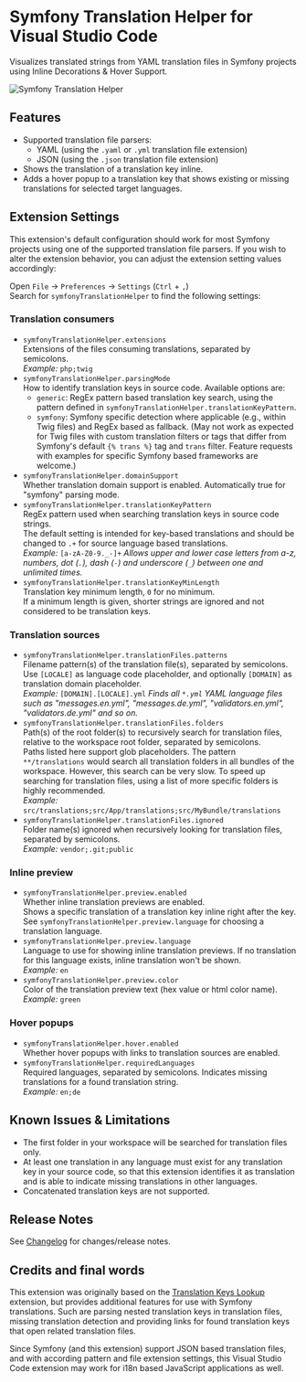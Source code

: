 # Symfony Translation Helper for Visual Studio Code

Visualizes translated strings from YAML translation files in Symfony projects using Inline Decorations & Hover Support.

![Symfony Translation Helper](https://i.imgur.com/kRalsto.png)

## Features

* Supported translation file parsers:
  * YAML (using the `.yaml` or `.yml` translation file extension)  
  * JSON (using the `.json` translation file extension)  
* Shows the translation of a translation key inline.  
* Adds a hover popup to a translation key that shows existing or missing translations for selected target languages.  

## Extension Settings

This extension's default configuration should work for most Symfony projects using one of the supported translation file parsers. If you wish to alter the extension behavior, you can adjust the extension setting values accordingly:  

Open `File` -> `Preferences` -> `Settings` (`Ctrl` + `,`)  
Search for `symfonyTranslationHelper` to find the following settings:  

### Translation consumers  

* `symfonyTranslationHelper.extensions`  
  Extensions of the files consuming translations, separated by semicolons.  
  *Example:* `php;twig`  
* `symfonyTranslationHelper.parsingMode`  
  How to identify translation keys in source code. Available options are:  
  * `generic`: RegEx pattern based translation key search, using the pattern defined in `symfonyTranslationHelper.translationKeyPattern`.  
  * `symfony`: Symfony specific detection where applicable (e.g., within Twig files) and RegEx based as fallback. (May not work as expected for Twig files with custom translation filters or tags that differ from Symfony's default `{% trans %}` tag and `trans` filter. Feature requests with examples for specific Symfony based frameworks are welcome.)  
* `symfonyTranslationHelper.domainSupport`  
  Whether translation domain support is enabled. Automatically true for "symfony" parsing mode.  
* `symfonyTranslationHelper.translationKeyPattern`  
  RegEx pattern used when searching translation keys in source code strings.  
  The default setting is intended for key-based translations and should be changed to `.+` for source language based translations.  
  *Example:* `[a-zA-Z0-9._-]+` *Allows upper and lower case letters from a-z, numbers, dot (`.`), dash (`-`) and underscore (`_`) between one and unlimited times.*  
* `symfonyTranslationHelper.translationKeyMinLength`  
  Translation key minimum length, `0` for no minimum.  
  If a minimum length is given, shorter strings are ignored and not considered to be translation keys.  

### Translation sources  

* `symfonyTranslationHelper.translationFiles.patterns`  
  Filename pattern(s) of the translation file(s), separated by semicolons. Use `[LOCALE]` as language code placeholder, and optionally `[DOMAIN]` as translation domain placeholder.  
  *Example:* `[DOMAIN].[LOCALE].yml` *Finds all `*.yml` YAML language files such as \"messages.en.yml\", \"messages.de.yml\", \"validators.en.yml\", \"validators.de.yml\" and so on.*  
* `symfonyTranslationHelper.translationFiles.folders`  
  Path(s) of the root folder(s) to recursively search for translation files, relative to the workspace root folder, separated by semicolons.  
  Paths listed here support glob placeholders. The pattern `**/translations` would search all translation folders in all bundles of the workspace. However, this search can be very slow. To speed up searching for translation files, using a list of more specific folders is highly recommended.  
  *Example:* `src/translations;src/App/translations;src/MyBundle/translations`  
* `symfonyTranslationHelper.translationFiles.ignored`  
  Folder name(s) ignored when recursively looking for translation files, separated by semicolons.  
  *Example:* `vendor;.git;public`  

### Inline preview  

* `symfonyTranslationHelper.preview.enabled`  
  Whether inline translation previews are enabled.  
  Shows a specific translation of a translation key inline right after the key. See `symfonyTranslationHelper.preview.language` for choosing a translation language.  
* `symfonyTranslationHelper.preview.language`  
  Language to use for showing inline translation previews. If no translation for this language exists, inline translation won't be shown.  
  *Example:* `en`  
* `symfonyTranslationHelper.preview.color`  
  Color of the translation preview text (hex value or html color name).
  *Example:* `green`  

### Hover popups  

* `symfonyTranslationHelper.hover.enabled`  
  Whether hover popups with links to translation sources are enabled.  
* `symfonyTranslationHelper.requiredLanguages`  
  Required languages, separated by semicolons. Indicates missing translations for a found translation string.  
  *Example:* `en;de`  

## Known Issues & Limitations

* The first folder in your workspace will be searched for translation files only.  
* At least one translation in any language must exist for any translation key in your source code, so that this extension identifies it as translation and is able to indicate missing translations in other languages.  
* Concatenated translation keys are not supported.  

## Release Notes

See [Changelog](./CHANGELOG.md) for changes/release notes.  

## Credits and final words  

This extension was originally based on the [Translation Keys Lookup](https://marketplace.visualstudio.com/items?itemName=matthizou.translation-keys-lookup) extension, but provides additional features for use with Symfony translations. Such are parsing nested translation keys in translation files, missing translation detection and providing links for found translation keys that open related translation files.  

Since Symfony (and this extension) support JSON based translation files, and with according pattern and file extension settings, this Visual Studio Code extension may work for i18n based JavaScript applications as well.  
